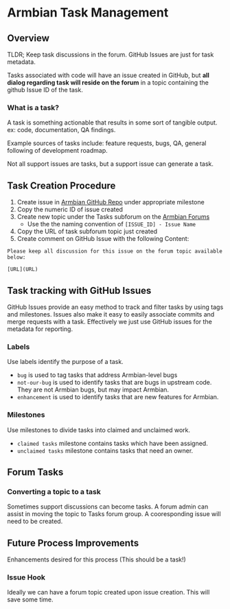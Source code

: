 # Armbian Task Management #

## Overview ##
TLDR; Keep task discussions in the forum. GitHub Issues are just for task metadata.

Tasks associated with code will have an issue created in GitHub, but **all dialog regarding task will reside on the forum** in a topic containing the github Issue ID of the task.

### What is a task? ###

A task is something actionable that results in some sort of tangible output. ex: code, documentation, QA findings.

Example sources of tasks include: feature requests, bugs, QA, general following of development roadmap.

Not all support issues are tasks, but a support issue can generate a task.


## Task Creation Procedure ##

1. Create issue in [Armbian GitHub Repo](https://github.com/igorpecovnik/lib/issues) under appropriate milestone
1. Copy the numeric ID of issue created
1. Create new topic under the Tasks subforum on the [Armbian Forums](http://forum.armbian.com/index.php/forum/15-tasks/)
    - Use the the naming convention of `[ISSUE_ID] - Issue Name`
1. Copy the URL of task subforum topic just created
1. Create comment on GitHub Issue with the following Content:

```
Please keep all discussion for this issue on the forum topic available below:

[URL](URL)

```

## Task tracking with GitHub Issues ##

GitHub Issues provide an easy method to track and filter tasks by using tags and milestones.  Issues also make it easy to easily associate commits and merge requests with a task.  Effectively we just use GitHub issues for the metadata for reporting.

### Labels ###

Use labels identify the purpose of a task.


* `bug` is used to tag tasks that address Armbian-level bugs
* `not-our-bug` is used to identify tasks that are bugs in upstream code.  They are not Armbian bugs, but may impact Armbian.
* `enhancement` is used to identify tasks that are new features for Armbian.

### Milestones ###

Use milestones to divide tasks into claimed and unclaimed work.

* `claimed tasks` milestone contains tasks which have been assigned.
* `unclaimed tasks` milestone contains tasks that need an owner.


## Forum Tasks ##

### Converting a topic to a task ###

Sometimes support discussions can become tasks.   A forum admin can assist in moving the topic to Tasks forum group.  A cooresponding issue will need to be created.

## Future Process Improvements ##

Enhancements desired for this process \(This should be a task!\)

### Issue Hook ###

Ideally we can have a forum topic created upon issue creation.  This will save some time.
